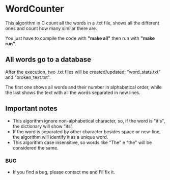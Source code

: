 # WordCounter
This algorithm in C count all the words in a .txt file, shows all the different ones and count how many similar there are.

You just have to compile the code with **"make all"** then run with **"make run"**.

## All words go to a database
After the execution, two .txt files will be created/updated: "word_stats.txt" and "broken_text.txt".

The first one shows all words and their number in alphabetical order, while the last shows the text with all the words separated in new lines.

## Important notes
* This algorithm ignore non-alphabetical character, so, if the word is "it's", the dictionary will show "its".
* If the word is separated by other character besides space or new-line, the algorithm will identify it as a unique word.
* This algorithm case insensitive, so words like "The" e "the" will be considered the same.

### BUG
* If you find a bug, please contact me and I'll fix it.
